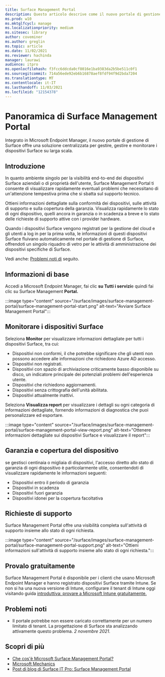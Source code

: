 ```yaml
---
title: Surface Management Portal
description: Questo articolo descrive come il nuovo portale di gestione di Surface offre una soluzione centralizzata per gestire, gestire e monitorare i dispositivi Surface su larga scala.
ms.prod: w10
ms.mktglfcycl: manage
ms.localizationpriority: medium
ms.sitesec: library
author: coveminer
ms.author: greglin
ms.topic: article
ms.date: 11/02/2021
ms.reviewer: hachinda
manager: laurawi
audience: itpro
ms.openlocfilehash: f3fcc6ddcda0cf8016e1ba9383da2b5be511c0f1
ms.sourcegitcommit: 714a56ede92eb6b16878aef8fdf94f9d2bda7204
ms.translationtype: MT
ms.contentlocale: it-IT
ms.lasthandoff: 11/03/2021
ms.locfileid: "12154378"
---
```

# <a name="surface-management-portal-overview"></a>Panoramica di Surface Management Portal

Integrato in Microsoft Endpoint Manager, il nuovo portale di gestione di Surface offre una soluzione centralizzata per gestire, gestire e monitorare i dispositivi Surface su larga scala.

## <a name="introduction"></a>Introduzione

In quanto ambiente singolo per la visibilità end-to-end dei dispositivi Surface aziendali o di proprietà dell'utente, Surface Management Portal ti consente di visualizzare rapidamente eventuali problemi che necessitano di un'attenzione tempestiva prima che si sbatta sul supporto tecnico.

Ottieni informazioni dettagliate sulla conformità dei dispositivi, sulle attività di supporto e sulla copertura della garanzia. Visualizza rapidamente lo stato di ogni dispositivo, quelli ancora in garanzia o in scadenza a breve e lo stato delle richieste di supporto attive con i provider hardware.

Quando i dispositivi Surface vengono registrati per la gestione del cloud e gli utenti a log in per la prima volta, le informazioni di questi dispositivi Surface fluivano automaticamente nel portale di gestione di Surface, offrendoti un singolo riquadro di vetro per le attività di amministrazione dei dispositivi specifiche di Surface.

Vedi anche: [Problemi noti di](#known-issues) seguito. 

## <a name="get-started"></a>Informazioni di base

Accedi a Microsoft Endpoint Manager, fai clic **su Tutti i servizi**e quindi fai clic su Surface Management **Portal.**

:::image type="content" source="/surface/images/surface-management-portal/surface-management-portal-start.png" alt-text="Avviare Surface Management Portal":::

## <a name="monitor-surface-devices"></a>Monitorare i dispositivi Surface

Seleziona **Monitor** per visualizzare informazioni dettagliate per tutti i dispositivi Surface, tra cui:

- Dispositivi non conformi, il che potrebbe significare che gli utenti non possono accedere alle informazioni che richiedono Azure AD accesso.
- Dispositivi non registrati.
- Dispositivi con spazio di archiviazione criticamente basso disponibile su disco, un indicatore principale dei potenziali problemi dell'esperienza utente.
- Dispositivi che richiedono aggiornamenti.
- Dispositivi senza crittografia dell'unità abilitata.
- Dispositivi attualmente inattivi.

Seleziona **Visualizza report** per visualizzare i dettagli su ogni categoria di informazioni dettagliate, fornendo informazioni di diagnostica che puoi personalizzare ed esportare.

:::image type="content" source="/surface/images/surface-management-portal/surface-management-portal-view-report.png" alt-text="Ottenere informazioni dettagliate sui dispositivi Surface e visualizzare il report":::

## <a name="device-warranty-and-coverage"></a>Garanzia e copertura del dispositivo

se gestisci centinaia o migliaia di dispositivi, l'accesso diretto allo stato di garanzia di ogni dispositivo è particolarmente utile, consentendoti di visualizzare rapidamente le informazioni seguenti:

- Dispositivi entro il periodo di garanzia
- Dispositivi in scadenza
- Dispositivi fuori garanzia
- Dispositivi idonei per la copertura facoltativa

## <a name="support-requests"></a>Richieste di supporto

Surface Management Portal offre una visibilità completa sull'attività di supporto insieme allo stato di ogni richiesta.

:::image type="content" source="/surface/images/surface-management-portal/surface-management-portal-support.png" alt-text="Ottieni informazioni sull'attività di supporto insieme allo stato di ogni richiesta.":::

## <a name="try-for-free"></a>Provalo gratuitamente

Surface Management Portal è disponibile per i clienti che usano Microsoft Endpoint Manager e hanno registrato dispositivi Surface tramite Intune. Se non si ha una nuova versione di Intune, configurare il tenant di Intune oggi visitando guida [introduttiva: provare a Microsoft Intune gratuitamente.](/mem/intune/fundamentals/free-trial-sign-up)

## <a name="known-issues"></a>Problemi noti

- Il portale potrebbe non essere caricato correttamente per un numero limitato di tenant. La progettazione di Surface sta analizzando attivamente questo problema. *2 novembre 2021.*

## <a name="learn-more"></a>Scopri di più

- [Che cos'è Microsoft Surface Management Portal?](/mem/intune/fundamentals/surface-management-portal?)
- [Microsoft Mechanics](https://youtu.be/_MmutkqNudk)
- [Post di blog di Surface IT Pro: Surface Management Portal](https://techcommunity.microsoft.com/t5/surface-it-pro-blog/surface-management-portal/ba-p/1419017)
